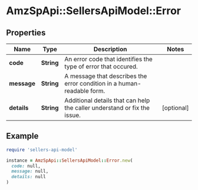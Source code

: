 # AmzSpApi::SellersApiModel::Error

## Properties

| Name | Type | Description | Notes |
| ---- | ---- | ----------- | ----- |
| **code** | **String** | An error code that identifies the type of error that occured. |  |
| **message** | **String** | A message that describes the error condition in a human-readable form. |  |
| **details** | **String** | Additional details that can help the caller understand or fix the issue. | [optional] |

## Example

```ruby
require 'sellers-api-model'

instance = AmzSpApi::SellersApiModel::Error.new(
  code: null,
  message: null,
  details: null
)
```

